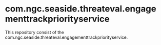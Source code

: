 # com.ngc.seaside.threateval.engagementtrackpriorityservice

This repository consist of the com.ngc.seaside.threateval.engagementtrackpriorityservice.


